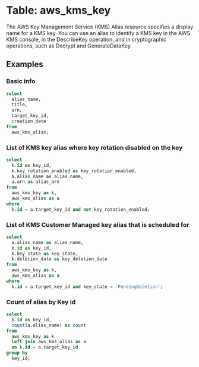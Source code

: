 # Table: aws_kms_key

The AWS Key Management Service (KMS) Alias resource specifies a display name for a KMS key. You can use an alias to identify a KMS key in the AWS KMS console, in the DescribeKey operation, and in cryptographic operations, such as Decrypt and GenerateDataKey.

## Examples

### Basic info

```sql
select
  alias_name,
  title,
  arn,
  target_key_id,
  creation_date
from
  aws_kms_alias;
```

### List of KMS key alias where key rotation disabled on the key

```sql
select
  k.id as key_id,
  k.key_rotation_enabled as key_rotation_enabled,
  a.alias_name as alias_name,
  a.arn as alias_arn
from
  aws_kms_key as k,
  aws_kms_alias as a
where
  k.id = a.target_key_id and not key_rotation_enabled;
```


### List of KMS Customer Managed key alias that is scheduled for

```sql
select
  a.alias_name as alias_name,
  k.id as key_id,
  k.key_state as key_state,
  k.deletion_date as key_deletion_date
from
  aws_kms_key as k,
  aws_kms_alias as a
where
  k.id = a.target_key_id and key_state = 'PendingDeletion';
```

### Count of alias by Key id

```sql
select
  k.id as key_id,
  count(a.alias_name) as count
from
  aws_kms_key as k
  left join aws_kms_alias as a
  on k.id = a.target_key_id
group by
  key_id;
```